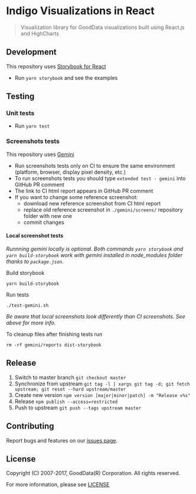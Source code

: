 # Indigo Visualizations in React
> Visualization library for GoodData visualizations built using React.js and HighCharts

## Development

This repository uses [Storybook for React](https://github.com/storybooks/storybook/tree/master/app/react)

* Run `yarn storybook` and see the examples

## Testing

### Unit tests

* Run `yarn test`

### Screenshots tests

This repository uses [Gemini](https://github.com/gemini-testing/gemini)

* Run screenshots tests only on CI to ensure the same environment (platform, browser, display pixel density, etc.)
* To run screenshots tests you should type `extended test - gemini` into GitHub PR comment
* The link to CI html report appears in GitHub PR comment
* If you want to change some reference screenshot:
    * download new reference screenshot from CI html report
    * replace old reference screenshot in `./gemini/screens/` repository folder with new one
    * commit changes

#### Local screenshot tests

_Runnning gemini locally is optional. Both commands `yarn storybook` and `yarn build-storybook` work with gemini installed in node_modules folder thanks to `package.json`._

Build storybook

    yarn build-storybook

Run tests

    ./test-gemini.sh

_Be aware that local screenshots look differently than CI screenshots. See above for more info._

To cleanup files after finishing tests run

    rm -rf gemini/reports dist-storybook

## Release

  1. Switch to master branch `git checkout master`
  2. Synchronize from upstream `git tag -l | xargs git tag -d; git fetch upstream; git reset --hard upstream/master`
  3. Create new version `npm version [major|minor|patch] -m "Release v%s"`
  4. Release `npm publish --access=restricted`
  5. Push to upstream `git push --tags upstream master`

## Contributing
Report bugs and features on our [issues page](https://github.com/gooddata/gooddata-indigo-visualizations/issues).

## License
Copyright (C) 2007-2017, GoodData(R) Corporation. All rights reserved.

For more information, please see [LICENSE](https://github.com/gooddata/gooddata-indigo-visualizations/blob/master/LICENSE)
